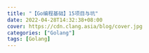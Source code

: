 ```yaml
---
title: "【Go编程基础】15项目与坑"
date: 2022-04-28T14:32:38+08:00
cover: https://cdn.clang.asia/blog/cover.jpg
categories: ["Golang"]
tags: [Golang]
---
```

